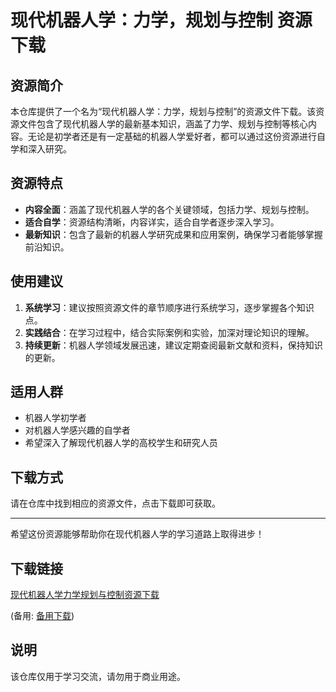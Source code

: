 # 现代机器人学：力学，规划与控制 资源下载

## 资源简介

本仓库提供了一个名为“现代机器人学：力学，规划与控制”的资源文件下载。该资源文件包含了现代机器人学的最新基本知识，涵盖了力学、规划与控制等核心内容。无论是初学者还是有一定基础的机器人学爱好者，都可以通过这份资源进行自学和深入研究。

## 资源特点

- **内容全面**：涵盖了现代机器人学的各个关键领域，包括力学、规划与控制。
- **适合自学**：资源结构清晰，内容详实，适合自学者逐步深入学习。
- **最新知识**：包含了最新的机器人学研究成果和应用案例，确保学习者能够掌握前沿知识。

## 使用建议

1. **系统学习**：建议按照资源文件的章节顺序进行系统学习，逐步掌握各个知识点。
2. **实践结合**：在学习过程中，结合实际案例和实验，加深对理论知识的理解。
3. **持续更新**：机器人学领域发展迅速，建议定期查阅最新文献和资料，保持知识的更新。

## 适用人群

- 机器人学初学者
- 对机器人学感兴趣的自学者
- 希望深入了解现代机器人学的高校学生和研究人员

## 下载方式

请在仓库中找到相应的资源文件，点击下载即可获取。

---

希望这份资源能够帮助你在现代机器人学的学习道路上取得进步！

## 下载链接
[现代机器人学力学规划与控制资源下载](https://pan.quark.cn/s/3fc404b9b321) 

(备用: [备用下载](https://pan.baidu.com/s/1jYPoYZPV6H700-n20LNQCA?pwd=1234))

## 说明

该仓库仅用于学习交流，请勿用于商业用途。
